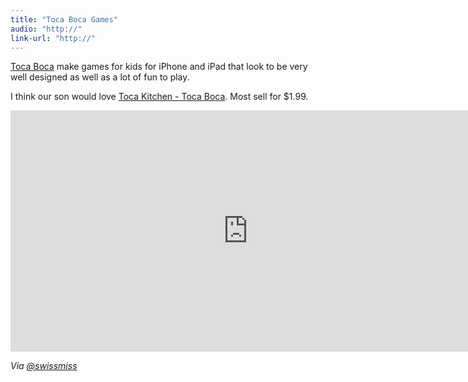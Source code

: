 ```yaml
---
title: "Toca Boca Games"
audio: "http://"
link-url: "http://"
---
```

<p><a href="http://click.linksynergy.com/fs-bin/stat?id=6PFrOqNV4B8&offerid=146261&type=3&subid=0&tmpid=1826&RD_PARM1=http%253A%252F%252Fitunes.apple.com%252Fca%252Fartist%252Ftoca-boca%252Fid419103351%253Fuo%253D4%2526partnerId%253D30" target="itunes_store">Toca Boca</a> make games for kids for iPhone and iPad that look to be very well designed as well as a lot of fun to play.</p>
<p>I think our son would love <a href="http://click.linksynergy.com/fs-bin/stat?id=6PFrOqNV4B8&offerid=146261&type=3&subid=0&tmpid=1826&RD_PARM1=http%253A%252F%252Fitunes.apple.com%252Fca%252Fapp%252Ftoca-kitchen%252Fid476553281%253Fmt%253D8%2526uo%253D4%2526partnerId%253D30" target="itunes_store">Toca Kitchen - Toca Boca</a>. Most sell for $1.99.</p>
<p><iframe width="759" height="386" src="http://www.youtube.com/embed/8sujnFFpoK0" frameborder="0" allowfullscreen></iframe></p>
<p><em>Via <a href="https://twitter.com/swissmiss/status/172724754489409538">@swissmiss</a></em></p>
